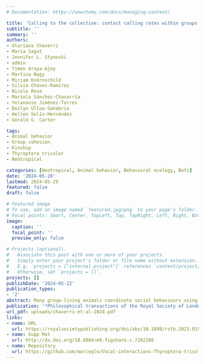 ```yaml
---
# Documentation: https://wowchemy.com/docs/managing-content/

title: 'Calling to the collective: contact calling rates within groups of disc-winged bats do not vary by kinship or association'
subtitle: ''
summary: ''
authors:
- Gloriana Chaverri
- Maria Sagot
- Jennifer L. Stynoski
- admin
- Yimen Araya-Ajoy
- Martina Nagy
- Mirjam Knörnschild
- Silvia Chaves-Ramírez
- Nicole Rose
- Mariela Sánchez-Chavarría
- Yelananie Jiménez-Torres
- Deilyn Ulloa-Sanabria
- Hellen Solís-Hernández
- Gerald G. Carter

tags:
- Animal behavior
- Group cohesion
- Kinship
- Thyroptera tricolor
- Neotropical

categories: [Neotropical, Animal behavior, Behavioral ecology, Bats]
date: '2024-05-20'
lastmod: 2024-05-29
featured: false
draft: false

# Featured image
# To use, add an image named `featured.jpg/png` to your page's folder.
# Focal points: Smart, Center, TopLeft, Top, TopRight, Left, Right, BottomLeft, Bottom, BottomRight.
image:
  caption: ''
  focal_point: ''
  preview_only: false

# Projects (optional).
#   Associate this post with one or more of your projects.
#   Simply enter your project's folder or file name without extension.
#   E.g. `projects = ["internal-project"]` references `content/project/deep-learning/index.md`.
#   Otherwise, set `projects = []`.
projects: []
publishDate: '2024-05-22'
publication_types: 
- '2'
abstract: Many group-living animals coordinate social behaviours using contact calls, which can be produced for all group members or targeted at specific individuals. In the disc-winged bat, Thyroptera tricolor, group members use 'inquiry' and 'response' calls to coordinate daily movements into new roosts (furled leaves). Rates of both calls show consistent among-individual variation, but causes of within-individual variation remain unknown. Here, we tested whether disc-winged bats produce more contact calls towards group members with higher kinship or association. In 446 experimental trials, we recorded 139 random within-group pairs of one flying bat (producing inquiry calls for roost searching) and one roosting bat (producing response calls for roost advertising). Using generalized linear mixed-effect models (GLMM), we assessed how response and inquiry calling rates varied by sender, receiver, genetic kinship and co-roosting association rate. Calling rates varied consistently across senders but not by receiver. Response calling was influenced by inquiry calling rates, but neither calling rate was higher when the interacting pair had higher kinship or association. Rather than dyadic calling rates indicating within-group relationships, our findings are consistent with the hypothesis that bats produce contact calls to maintain contact with any or all individuals within a group while collectively searching for a new roost site.
publication: '*Philosophical transactions of the Royal Society of London. Series B, Biological sciences*'
url_pdf: uploads/chaverri-et-al-2024.pdf
links:
- name: URL
  url: https://royalsocietypublishing.org/doi/abs/10.1098/rstb.2023.0195
- name: Supp Mat
  url: http://dx.doi.org/10.6084/m9.figshare.c.7202286
- name: Repository
  url: https://github.com/morceglo/Vocal-interactions-Thyroptera-tricolor.git
---
```


